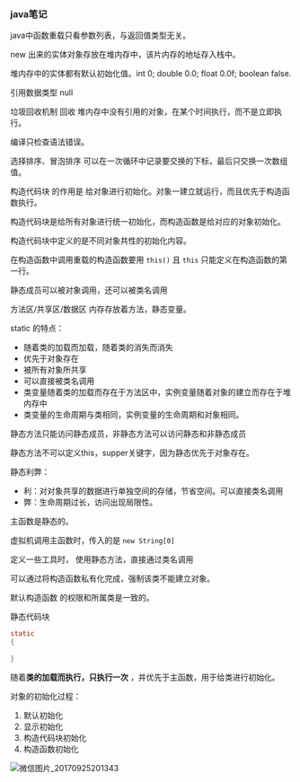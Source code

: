 ###  java笔记

java中函数重载只看参数列表，与返回值类型无关。



new 出来的实体对象存放在堆内存中，该片内存的地址存入栈中。



堆内存中的实体都有默认初始化值。int 0; double 0.0; float 0.0f; boolean false.

引用数据类型 null





垃圾回收机制 回收 堆内存中没有引用的对象，在某个时间执行，而不是立即执行。





编译只检查语法错误。



选择排序、冒泡排序 可以在一次循环中记录要交换的下标，最后只交换一次数组值。



构造代码块 的作用是 给对象进行初始化。对象一建立就运行，而且优先于构造函数执行。

构造代码块是给所有对象进行统一初始化，而构造函数是给对应的对象初始化。

构造代码块中定义的是不同对象共性的初始化内容。





在构造函数中调用重载的构造函数要用  `this()` 且 `this` 只能定义在构造函数的第一行。



静态成员可以被对象调用，还可以被类名调用



方法区/共享区/数据区 内存存放着方法，静态变量。



static 的特点：

- 随着类的加载而加载，随着类的消失而消失
- 优先于对象存在
- 被所有对象所共享
- 可以直接被类名调用
- 类变量随着类的加载而存在于方法区中，实例变量随着对象的建立而存在于堆内存中
- 类变量的生命周期与类相同，实例变量的生命周期和对象相同。



静态方法只能访问静态成员，非静态方法可以访问静态和非静态成员



静态方法不可以定义this，supper关键字，因为静态优先于对象存在。



静态利弊：

- 利：对对象共享的数据进行单独空间的存储，节省空间。可以直接类名调用
- 弊：生命周期过长，访问出现局限性。



主函数是静态的。



虚拟机调用主函数时，传入的是 `new String[0]` 



定义一些工具时， 使用静态方法，直接通过类名调用

可以通过将构造函数私有化完成，强制该类不能建立对象。



默认构造函数 的权限和所属类是一致的。



静态代码块

```java 
static
{
 
}
```

随着**类的加载而执行，只执行一次** ，并优先于主函数，用于给类进行初始化。





对象的初始化过程：

1. 默认初始化
2. 显示初始化
3. 构造代码块初始化
4. 构造函数初始化 



![微信图片_20170925201343](C:\Users\DELL\Downloads\微信图片_20170925201343.png)










